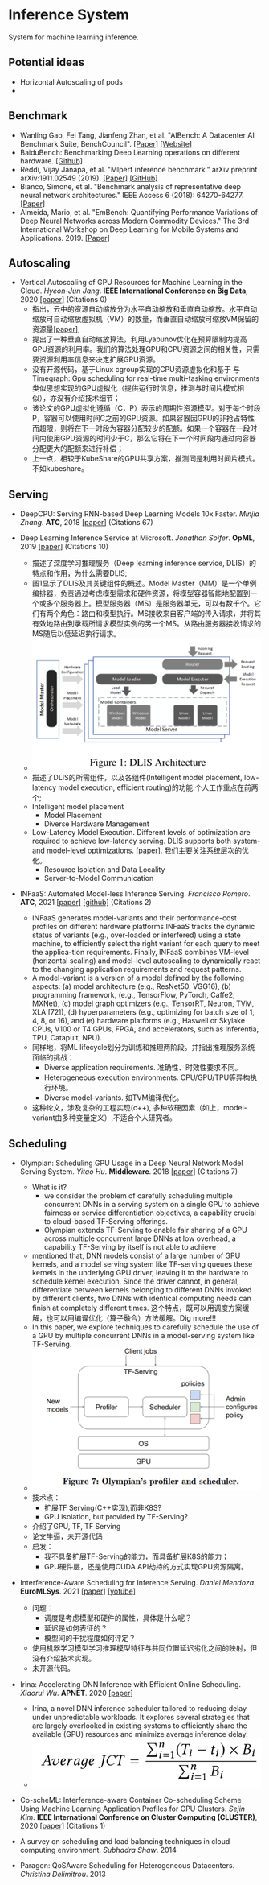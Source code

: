 # Inference System

System for machine learning inference.

## Potential ideas
- Horizontal Autoscaling of pods
- 

## Benchmark
- Wanling Gao, Fei Tang, Jianfeng Zhan, et al. "AIBench: A Datacenter AI Benchmark Suite, BenchCouncil". [[Paper]](https://arxiv.org/pdf/2005.03459.pdf) [[Website]](https://www.benchcouncil.org/AIBench/index.html)
- BaiduBench: Benchmarking Deep Learning operations on different hardware. [[Github]](https://github.com/baidu-research/DeepBench#inference-benchmark)
- Reddi, Vijay Janapa, et al. "Mlperf inference benchmark." arXiv preprint arXiv:1911.02549 (2019). [[Paper]](https://arxiv.org/pdf/1911.02549.pdf) [[GitHub]](https://github.com/mlperf/inference)
- Bianco, Simone, et al. "Benchmark analysis of representative deep neural network architectures." IEEE Access 6 (2018): 64270-64277. [[Paper]](https://arxiv.org/abs/1810.00736)
- Almeida, Mario, et al. "EmBench: Quantifying Performance Variations of Deep Neural Networks across Modern Commodity Devices." The 3rd International Workshop on Deep Learning for Mobile Systems and Applications. 2019. [[Paper]](https://arxiv.org/pdf/1905.07346.pdf)

## Autoscaling
- Vertical Autoscaling of GPU Resources for Machine Learning in the Cloud. *Hyeon-Jun Jang*. **IEEE International Conference on Big Data**, 2020 [[paper]](https://ieeexplore.ieee.org/document/9378248) (Citations 0)
  - 指出，云中的资源自动缩放分为水平自动缩放和垂直自动缩放。水平自动缩放可自动缩放虚拟机（VM）的数量，而垂直自动缩放可缩放VM保留的资源量[[paper]](); 
  - 提出了一种垂直自动缩放算法，利用Lyapunov优化在预算限制内提高GPU资源的利用率。我们的算法处理GPU和CPU资源之间的相关性，只需要资源利用率信息来决定扩展GPU资源。
  - 没有开源代码，基于Linux cgroup实现的CPU资源虚拟化和基于 与Timegraph: Gpu scheduling for real-time multi-tasking environments类似思想实现的GPU虚拟化（提供运行时信息，推测与时间片模式相似），亦没有介绍技术细节；
  - 该论文的GPU虚拟化遵循（C，P）表示的周期性资源模型。对于每个时段P，容器可以使用时间C之前的GPU资源。如果容器因GPU的非抢占特性而超限，则将在下一时段为容器分配较少的配额。如果一个容器在一段时间内使用GPU资源的时间少于C，那么它将在下一个时间段内通过向容器分配更大的配额来进行补偿；
  - 上一点，相较于KubeShare的GPU共享方案，推测同是利用时间片模式。不如kubeshare。

## Serving
- DeepCPU: Serving RNN-based Deep Learning Models 10x Faster. *Minjia Zhang*. **ATC**, 2018 [[paper]](https://www.usenix.org/conference/atc18/presentation/zhang-minjia) (Citations 67)

- Deep Learning Inference Service at Microsoft. *Jonathan Soifer*. **OpML**, 2019 [[paper]](https://www.usenix.org/conference/opml19/presentation/soifer) (Citations 10)
  - 描述了深度学习推理服务（Deep learning inference service, DLIS）的特点和作用，为什么需要DLIS;
  - 图1显示了DLIS及其关键组件的概述。Model Master（MM）是一个单例编排器，负责通过考虑模型需求和硬件资源，将模型容器智能地配置到一个或多个服务器上。模型服务器（MS）是服务器单元，可以有数千个。它们有两个角色：路由和模型执行。MS接收来自客户端的传入请求，并将其有效地路由到承载所请求模型实例的另一个MS。从路由服务器接收请求的MS随后以低延迟执行请求。
  - ![DLIS_Architecture.png](./imgs/DLIS_Architecture.png)
  - 描述了DLIS的所需组件，以及各组件(Intelligent model placement, low-latency model execution, efficient routing)的功能.个人工作重点在前两个;
  - Intelligent model placement
    - Model Placement
    - Diverse Hardware Management
  - Low-Latency Model Execution. Different levels of optimization are required to achieve low-latency serving. DLIS supports both system- and model-level optimizations. [[paper]](https://www.usenix.org/conference/atc18/presentation/zhang-minjia). 我们主要关注系统层次的优化。
    - Resource Isolation and Data Locality
    - Server-to-Model Communication

- INFaaS: Automated Model-less Inference Serving. *Francisco Romero*. **ATC**, 2021 [[paper]](https://www.usenix.org/system/files/atc21-romero.pdf) [[github]](https://github.com/stanford-mast/INFaaS) (Citations 2)
  - INFaaS generates model-variants and their performance-cost profiles on different hardware platforms.INFaaS tracks the dynamic status of variants (e.g., over-loaded or interfered) using a state machine, to efficiently select the right variant for each query to meet the applica-tion requirements. Finally, INFaaS combines VM-level (horizontal scaling) and model-level autoscaling to dynamically react to the changing application requirements and request patterns.
  - A model-variant is a version of a model defined by the following aspects: (a) model architecture (e.g., ResNet50, VGG16), (b) programming framework, (e.g., TensorFlow, PyTorch, Caffe2, MXNet), (c) model graph optimizers (e.g., TensorRT, Neuron, TVM, XLA [72]), (d) hyperparameters (e.g., optimizing for batch size of 1, 4, 8, or 16), and (e) hardware platforms (e.g., Haswell or Skylake CPUs, V100 or T4 GPUs, FPGA, and accelerators, such as Inferentia, TPU, Catapult, NPU). 
  - 同样地，将ML lifecycle划分为训练和推理两阶段。并指出推理服务系统面临的挑战：
    - Diverse application requirements. 准确性、时效性要求不同。
    - Heterogeneous execution environments. CPU/GPU/TPU等异构执行环境。
    - Diverse model-variants. 如TVM编译优化。
  - 这种论文，涉及复杂的工程实现(c++), 多种软硬因素（如上，model-variant由多种变量定义）,不适合个人研究者。

## Scheduling

- Olympian: Scheduling GPU Usage in a Deep Neural Network Model Serving System. *Yitao Hu*. **Middleware**. 2018 [[paper]](https://dl.acm.org/doi/10.1145/3274808.3274813) (Citations 7)
  - What is it?
    - we consider the problem of carefully scheduling multiple concurrent DNNs in a serving system on a single GPU to achieve fairness or service differentiation objectives, a capability crucial to cloud-based TF-Serving offerings.
    - Olympian extends TF-Serving to enable fair sharing of a GPU across multiple concurrent large DNNs at low overhead, a capability TF-Serving by itself is not able to achieve
  - mentioned that, DNN models consist of a large number of GPU kernels, and a model serving system like TF-serving queues these kernels in the underlying GPU driver, leaving it to the hardware to schedule kernel execution. Since the driver cannot, in general, differentiate between kernels belonging to different DNNs invoked by different clients, two DNNs with identical computing needs can finish at completely different times. 这个特点，既可以用调度方案缓解，也可以用编译优化（算子融合）方法缓解。Dig more!!!
  - In this paper, we explore techniques to carefully schedule the use of a GPU by multiple concurrent DNNs in a model-serving system like TF-Serving.
  - ![Olympian_architecture.png](./imgs/Olympian_architecture.png)
  - 技术点：
    - 扩展TF Serving(C++实现),而非K8S?
    - GPU isolation, but provided by TF-Serving?
  - 介绍了GPU, TF, TF Serving
  - 论文牛逼，未开源代码
  - 启发：
    - 我不具备扩展TF-Serving的能力，而具备扩展K8S的能力；
    - GPU硬件层，还是使用CUDA API劫持的方式实现GPU资源隔离。

- Interference-Aware Scheduling for Inference Serving. *Daniel Mendoza*. **EuroMLSys**. 2021 [[paper]](https://dl.acm.org/doi/10.1145/3437984.3458837) [[yotube]](https://www.youtube.com/watch?v=cB3vnQirNhs)
  - 问题：
    - 调度是考虑模型和硬件的属性，具体是什么呢？
    - 延迟是如何表征的？
    - 模型间的干扰程度如何评定？
  - 使用机器学习模型学习推理模型特征与共同位置延迟劣化之间的映射，但没有介绍技术实现。
  - 未开源代码。

- Irina: Accelerating DNN Inference with Efficient Online Scheduling. *Xiaorui Wu*. **APNET**. 2020 [[paper]](https://dl.acm.org/doi/abs/10.1145/3411029.3411035)
  - Irina, a novel DNN inference scheduler tailored to reducing delay under unpredictable workloads. It explores several strategies that are largely overlooked in existing systems to efficiently share the available (GPU) resources and minimize average inference delay.
  - ![Irina_simulation_average_JCT.png](./imgs/Irina_simulation_average_JCT.png)


- Co-scheML: Interference-aware Container Co-scheduling Scheme Using Machine Learning Application Profiles for GPU Clusters. *Sejin Kim*. **IEEE International Conference on Cluster Computing (CLUSTER)**, 2020 [[paper]](https://ieeexplore.ieee.org/abstract/document/9229615) (Citations 1)

- A survey on scheduling and load balancing techniques in cloud computing environment. *Subhadra Shaw*. 2014 

- Paragon: QoSAware Scheduling for Heterogeneous Datacenters. *Christina Delimitrou*. 2013

